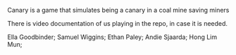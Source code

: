 Canary is a game that simulates being a canary in a coal mine saving miners

There is video documentation of us playing in the repo, in case it is needed.

Ella Goodbinder;
Samuel Wiggins;
Ethan Paley;
Andie Sjaarda;
Hong Lim Mun;
